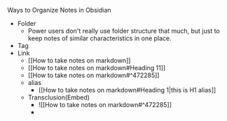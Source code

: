 Ways to Organize Notes in Obsidian
- Folder
	- Power users don't really use folder structure that much, but just to keep notes of similar characteristics in one place.
- Tag
- Link
	- [[How to take notes on markdown]]
	- [[How to take notes on markdown#Heading 11]]
	- [[How to take notes on markdown#^472285]]
	- alias
		- [[How to take notes on markdown#Heading 1|this is H1 alias]]
	- Transclusion(Embed)
		- ![[How to take notes on markdown#^472285]]
		- 